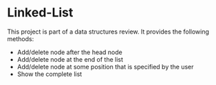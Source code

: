 # Linked-List
This project is part of a data structures review. It provides the following methods:
- Add/delete node after the head node
- Add/delete node at the end of the list
- Add/delete node at some position that is specified by the user
- Show the complete list
